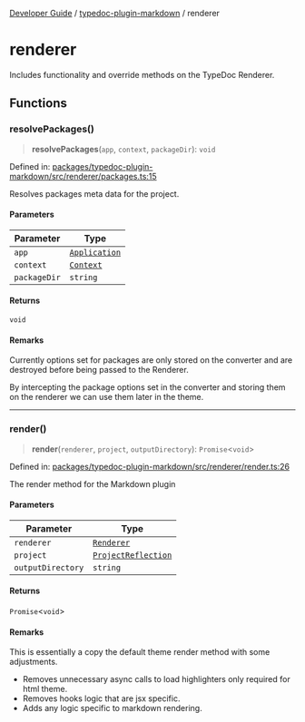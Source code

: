 [Developer Guide](../../README.md) / [typedoc-plugin-markdown](../README.md) / renderer

# renderer

Includes functionality and override methods on the TypeDoc Renderer.

## Functions

### resolvePackages()

> **resolvePackages**(`app`, `context`, `packageDir`): `void`

Defined in: [packages/typedoc-plugin-markdown/src/renderer/packages.ts:15](https://github.com/typedoc2md/typedoc-plugin-markdown/blob/main/packages/typedoc-plugin-markdown/src/renderer/packages.ts#L15)

Resolves packages meta data for the project.

#### Parameters

| Parameter | Type |
| ------ | ------ |
| `app` | [`Application`](https://typedoc.org/api/classes/Application.html) |
| `context` | [`Context`](https://typedoc.org/api/classes/Context.html) |
| `packageDir` | `string` |

#### Returns

`void`

#### Remarks

Currently options set for packages are only stored on the converter and are destroyed before being passed to the Renderer.

By intercepting the package options set in the converter and storing them on the renderer we can use them later in the theme.

***

### render()

> **render**(`renderer`, `project`, `outputDirectory`): `Promise`\<`void`\>

Defined in: [packages/typedoc-plugin-markdown/src/renderer/render.ts:26](https://github.com/typedoc2md/typedoc-plugin-markdown/blob/main/packages/typedoc-plugin-markdown/src/renderer/render.ts#L26)

The render method for the Markdown plugin

#### Parameters

| Parameter | Type |
| ------ | ------ |
| `renderer` | [`Renderer`](https://typedoc.org/api/classes/Renderer.html) |
| `project` | [`ProjectReflection`](https://typedoc.org/api/classes/Models.ProjectReflection.html) |
| `outputDirectory` | `string` |

#### Returns

`Promise`\<`void`\>

#### Remarks

This is essentially a copy the default theme render method with some adjustments.

- Removes unnecessary async calls to load highlighters only required for html theme.
- Removes hooks logic that are jsx specific.
- Adds any logic specific to markdown rendering.
